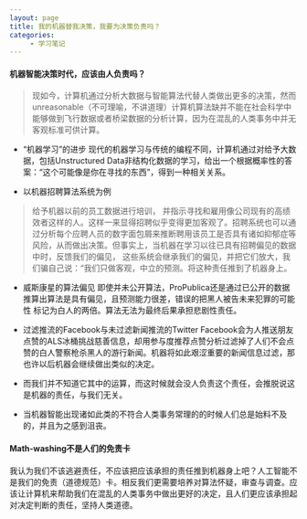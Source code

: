 ```yaml
---
layout: page
title: 我的机器替我决策，我要为决策负责吗？
categories:
     - 学习笔记
---
```


#### 机器智能决策时代，应该由人负责吗？
>现如今，计算机通过分析大数据与智能算法代替人类做出更多的决策，然而unreasonable（不可理喻，不讲道理）计算机算法缺并不能在社会科学中能够做到飞行数据或者桥梁数据的分析计算，因为在混乱的人类事务中并无客观标准可供计算。

*  “机器学习”的进步
现代的机器学习与传统的编程不同，计算机通过对给予大数据，包括Unstructured Data非结构化数据的学习，给出一个根据概率性的答案：“这个可能像是你在寻找的东西”，得到一种相关关系。

*  以机器招聘算法系统为例
>给予机器以前的员工数据进行培训， 并指示寻找和雇用像公司现有的高绩效者这样的人。这样一来显得招聘似乎变得更加客观了。招聘系统也可以通过分析每个应聘人员的数字面包屑来推断聘用该员工是否具有诸如抑郁症等风险，从而做出决策。但事实上，当机器在学习以往已具有招聘偏见的数据中时，反馈我们的偏见， 这些系统会继承我们的偏见，并把它们放大，我们骗自己说：“我们只做客观，中立的预测。将这种责任推到了机器身上。

*  威斯康星的算法偏见
即使并未公开算法，ProPublica还是通过已公开的数据推算出算法是具有偏见，且预测能力很差，错误的把黑人被告未来犯罪的可能性 标记为白人的两倍。算法无法为最终后果承担悲剧性责任。

*  过滤推流的Facebook与未过滤新闻推流的Twitter
Facebook会为人推送朋友点赞的ALS冰桶挑战慈善信息，却用参与度推荐点赞分析过滤掉了人们不会点赞的白人警察枪杀黑人的游行新闻。机器将如此艰涩重要的新闻信息过滤，那也许以后机器会继续做出类似的决定。

*  而我们并不知道它其中的运算，而这时候就会没人负责这个责任，会推脱说这是机器的责任，与我们无关。

* 当机器智能出现诸如此类的不符合人类事务常理的的时候人们总是始料不及的，并且为之感到沮丧。

#### Math-washing不是人们的免责卡
我认为我们不该逃避责任，不应该把应该承担的责任推到机器身上吧？人工智能不是我们的免责（道德规范）卡。相反我们更需要培养对算法怀疑，审查与调查。应该让计算机来帮助我们在混乱的人类事务中做出更好的决定，且人们更应该承担起对决定判断的责任，坚持人类道德。